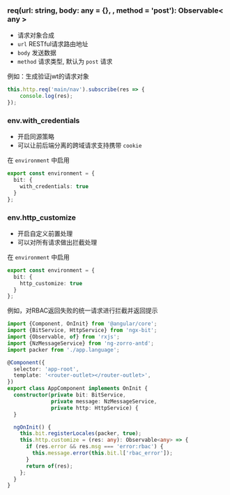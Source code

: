 ### req(url: string, body: any = {}, , method = 'post'): Observable< any >

- 请求对象合成
- `url` RESTful请求路由地址
- `body` 发送数据
- `method` 请求类型, 默认为 `post` 请求

例如：生成验证jwt的请求对象

```typescript
this.http.req('main/nav').subscribe(res => {
    console.log(res);
});
```

### env.with_credentials

- 开启同源策略
- 可以让前后端分离的跨域请求支持携带 `cookie`

在 `environment` 中启用

```typescript
export const environment = {
  bit: {
    with_credentials: true
  }
};
```

### env.http_customize

- 开启自定义前置处理
- 可以对所有请求做出拦截处理

在 `environment` 中启用

```typescript
export const environment = {
  bit: {
    http_customize: true
  }
};
```

例如，对RBAC返回失败的统一请求进行拦截并返回提示

```typescript
import {Component, OnInit} from '@angular/core';
import {BitService, HttpService} from 'ngx-bit';
import {Observable, of} from 'rxjs';
import {NzMessageService} from 'ng-zorro-antd';
import packer from './app.language';

@Component({
  selector: 'app-root',
  template: '<router-outlet></router-outlet>',
})
export class AppComponent implements OnInit {
  constructor(private bit: BitService,
              private message: NzMessageService,
              private http: HttpService) {
  }

  ngOnInit() {
    this.bit.registerLocales(packer, true);
    this.http.customize = (res: any): Observable<any> => {
      if (res.error && res.msg === 'error:rbac') {
        this.message.error(this.bit.l['rbac_error']);
      }
      return of(res);
    };
  }
}
```
